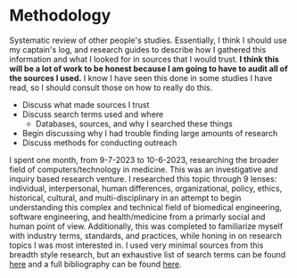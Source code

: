 # Methodology

Systematic review of other people's studies. Essentially, I think I should use my captain's log, and research guides to describe how I gathered this information and what I looked for in sources that I would trust. **I think this will be a lot of work to be honest because I am going to have to audit all of the sources I used.** I know I have seen this done in some studies I have read, so I should consult those on how to really do this.

- Discuss what made sources I trust 
- Discuss search terms used and where
    - Databases, sources, and why I searched these things
- Begin discussing why I had trouble finding large amounts of research
- Discuss methods for conducting outreach 

I spent one month, from 9-7-2023 to 10-6-2023, researching the broader field of computers/technology in medicine. This was an investigative and inquiry based research venture. I researched this topic through 9 lenses: individual, interpersonal, human differences, organizational, policy, ethics, historical, cultural, and multi-disciplinary in an attempt to begin understanding this complex and technical field of biomedical engineering, software engineering, and health/medicine from a primarly social and human point of view. Additionally, this was completed to familiarize myself with industry terms, standards, and practices, while honing in on research topics I was most interested in. I used very minimal sources from this breadth style research, but an exhaustive list of search terms can be found [here](https://docs.google.com/spreadsheets/d/1oNA6XXVFzFoIJnYeAsb0xS4jXLMmwv-RUrTuOrg_6s0/edit?usp=sharing) and a full bibliography can be found [here](link).

